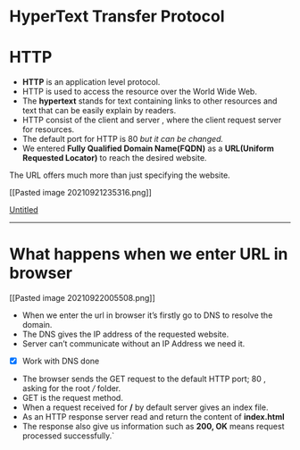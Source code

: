 # HyperText Transfer Protocol

# HTTP

- **HTTP** is an application level protocol.
- HTTP is used to access the resource over the World Wide Web.
- The **hypertext** stands for text containing links to other resources and text that can be easily explain by readers.
- HTTP consist of the client and server , where the client request server for resources.
- The default port for HTTP is 80 *but it can be changed.*
- We entered **Fully Qualified Domain Name(FQDN)** as a **URL(Uniform Requested Locator)** to reach the desired website.

The URL offers much more than just specifying the website.

[[Pasted image 20210921235316.png]]

[Untitled](HyperText%20Transfer%20Protocol%208cbc951004b74650983f48c84f267f0a/Untitled%20Database%201bf7c079c8cd4039933839ad8a213beb.csv)

---

# What happens when we enter URL in browser

[[Pasted image 20210922005508.png]]

- When we enter the url in browser it’s firstly go to DNS to resolve the domain.
- The DNS gives the IP address of the requested website.
- Server can’t communicate without an IP Address we need it.
- [x]  Work with DNS done
- The browser sends the GET request to the default HTTP port; 80 , asking for the root */* folder.
- GET is the request method.
- When a request received for **/** by default server gives an index file.
- As an HTTP response server read and return the content of **index.html**
- The response also give us information such as **200, OK** means request processed successfully.`